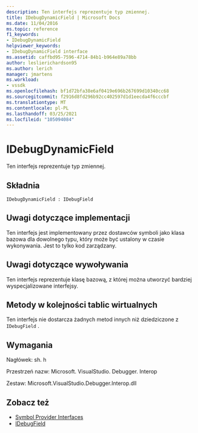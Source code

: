 ```yaml
---
description: Ten interfejs reprezentuje typ zmiennej.
title: IDebugDynamicField | Microsoft Docs
ms.date: 11/04/2016
ms.topic: reference
f1_keywords:
- IDebugDynamicField
helpviewer_keywords:
- IDebugDynamicField interface
ms.assetid: caffbd95-7596-4714-84b1-b964e89a78bb
author: leslierichardson95
ms.author: lerich
manager: jmartens
ms.workload:
- vssdk
ms.openlocfilehash: bf1d72bfa38e6af0419e696b267699d10340cc68
ms.sourcegitcommit: f2916d8fd296b92cc402597d1d1eecda4f6cccbf
ms.translationtype: MT
ms.contentlocale: pl-PL
ms.lasthandoff: 03/25/2021
ms.locfileid: "105094084"
---
```

# <a name="idebugdynamicfield"></a>IDebugDynamicField
Ten interfejs reprezentuje typ zmiennej.

## <a name="syntax"></a>Składnia

```
IDebugDynamicField : IDebugField
```

## <a name="notes-for-implementers"></a>Uwagi dotyczące implementacji
 Ten interfejs jest implementowany przez dostawców symboli jako klasa bazowa dla dowolnego typu, który może być ustalony w czasie wykonywania. Jest to tylko kod zarządzany.

## <a name="notes-for-callers"></a>Uwagi dotyczące wywoływania
 Ten interfejs reprezentuje klasę bazową, z której można utworzyć bardziej wyspecjalizowane interfejsy.

## <a name="methods-in-vtable-order"></a>Metody w kolejności tablic wirtualnych
 Ten interfejs nie dostarcza żadnych metod innych niż dziedziczone z `IDebugField` .

## <a name="requirements"></a>Wymagania
 Nagłówek: sh. h

 Przestrzeń nazw: Microsoft. VisualStudio. Debugger. Interop

 Zestaw: Microsoft.VisualStudio.Debugger.Interop.dll

## <a name="see-also"></a>Zobacz też
- [Symbol Provider Interfaces](../../../extensibility/debugger/reference/symbol-provider-interfaces.md)
- [IDebugField](../../../extensibility/debugger/reference/idebugfield.md)
